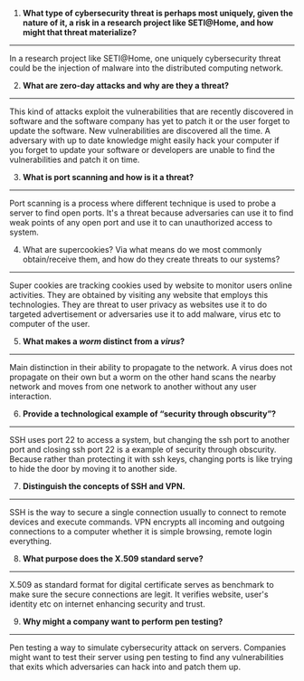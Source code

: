 1. **What type of cybersecurity threat is perhaps most uniquely, given the nature of it, a risk in a research project like SETI@Home, and how might that threat materialize?**
---
In a research project like SETI@Home, one uniquely cybersecurity threat could be the injection of malware into the distributed computing network.

2. **What are zero-day attacks and why are they a threat?**
----
This kind of attacks exploit the vulnerabilities that are recently discovered in software and the software company has yet to patch it or the user forget to update the software. New vulnerabilities are discovered all the time. A adversary with up to date knowledge might easily hack your computer if you forget to update your software or developers are unable to find the vulnerabilities and patch it on time.

3. **What is port scanning and how is it a threat?**
---
Port scanning is a process where different technique is used to probe a server to find open ports. It's a threat because adversaries can use it to find weak points of any open port and use it to can unauthorized access to system.

4. What are supercookies? Via what means do we most commonly obtain/receive them, and how do they create threats to our systems?
---
Super cookies are tracking cookies used by website to monitor users online activities. They are obtained by visiting any website that employs this technologies. They are threat to user privacy as websites use it to do targeted advertisement or adversaries use it to add malware, virus etc to computer of the user.

5. **What makes a _worm_ distinct from a _virus_?**
---
Main distinction in their ability to propagate to the network. A virus does not propagate on their own but a worm on the other hand scans the nearby network and moves from one network to another without any user interaction.

6. **Provide a technological example of “security through obscurity”?**
---
SSH uses port 22 to access a system, but changing the ssh port to another port and closing ssh port 22 is a example of security through obscurity. Because rather than protecting it with ssh keys, changing ports is like trying to hide the door by moving it to another side.

7.   **Distinguish the concepts of SSH and VPN.**
----
SSH is the way to secure a single connection usually to connect to remote devices and execute commands. VPN encrypts all incoming and outgoing connections to a computer whether it is simple browsing, remote login everything.

8. **What purpose does the X.509 standard serve?**
---
X.509 as standard format for digital certificate serves as benchmark to make sure the secure connections are legit. It verifies website, user's identity etc on internet enhancing security and trust.

9. **Why might a company want to perform pen testing?** 
---
Pen testing a way to simulate cybersecurity attack on servers. Companies might want to test their server using pen testing to find any vulnerabilities that exits which adversaries can hack into and patch them up.
